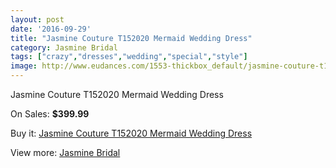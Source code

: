 ```yaml
---
layout: post
date: '2016-09-29'
title: "Jasmine Couture T152020 Mermaid Wedding Dress"
category: Jasmine Bridal
tags: ["crazy","dresses","wedding","special","style"]
image: http://www.eudances.com/1553-thickbox_default/jasmine-couture-t152020-mermaid-wedding-dress.jpg
---
```

Jasmine Couture T152020 Mermaid Wedding Dress

On Sales: **$399.99**
<a href="https://www.eudances.com/en/jasmine-bridal/545-jasmine-couture-t152020-mermaid-wedding-dress.html"><amp-img layout="responsive" width="600" height="600" src="//www.eudances.com/1553-thickbox_default/jasmine-couture-t152020-mermaid-wedding-dress.jpg" alt="Jasmine Couture T152020 Mermaid Wedding Dress 0" /></a>
<a href="https://www.eudances.com/en/jasmine-bridal/545-jasmine-couture-t152020-mermaid-wedding-dress.html"><amp-img layout="responsive" width="600" height="600" src="//www.eudances.com/1554-thickbox_default/jasmine-couture-t152020-mermaid-wedding-dress.jpg" alt="Jasmine Couture T152020 Mermaid Wedding Dress 1" /></a>

Buy it: [Jasmine Couture T152020 Mermaid Wedding Dress](https://www.eudances.com/en/jasmine-bridal/545-jasmine-couture-t152020-mermaid-wedding-dress.html "Jasmine Couture T152020 Mermaid Wedding Dress")

View more: [Jasmine Bridal](https://www.eudances.com/en/6-jasmine-bridal "Jasmine Bridal")